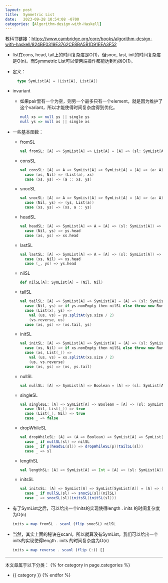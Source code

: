 ```yaml
---
layout: post
title:  Symmetric List
date:   2023-09-28 10:54:08 -0700
categories: [Algorithm-design-with-Haskell]
---
```


教科书链接：<https://www.cambridge.org/core/books/algorithm-design-with-haskell/824BE0319E3762CE8BA5B1D91EEA3F52>

+ list在cons, head, tail上的时间复杂度是O(1)，但snoc, last, init的时间复杂度是O(n)。而Symmetric List可以使两端操作都能达到均摊O(1)。
  
+ 定义：
  ```scala
    type SymList[A] = (List[A], List[A])
  ```

+ invariant
  + 如果pair里有一个为空，则另一个最多只有一个element，就是因为维护了这个variant，所以才能使得时间复杂度得到优化。
    ```haskell
    null xs => null ys || single ys
    null ys => null xs || single xs
    ```

+ 一些基本函数：
  + fromSL
    ```scala
    val fromSL: [A] => SymList[A] => List[A] = [A] => (sl: SymList[A]) => sl._1 ++ sl._2.reverse
    ```
  
  + consSL
    ```scala
    val consSL: [A] => A => SymList[A] => SymList[A] = [A] => (a: A) => sl => sl match 
      case (xs, Nil) => (List(a), xs)
      case (xs, ys) => (a :: xs, ys)
    ```

  + snocSL
    ```scala
    val snocSL: [A] => A => SymList[A] => SymList[A] = [A] => (a: A) => sl => sl match
      case (Nil, ys) => (ys, List(a))
      case (xs, ys) => (xs, a :: ys) 
    ```

  + headSL
    ```scala
    val headSL: [A] => SymList[A] => A = [A] => (sl: SymList[A]) => sl match 
      case (Nil, ys) => ys.head
      case (xs, ys) => xs.head
    ```

  + lastSL
    ```scala
    val lastSL: [A] => SymList[A] => A = [A] => (sl: SymList[A]) => sl match
      case (xs, Nil) => xs.head
      case (_, ys) => ys.head
    ```

  + nilSL
    ```scala
    def nilSL[A]: SymList[A] = (Nil, Nil)
    ```

  + tailSL
    ```scala
    val tailSL: [A] => SymList[A] => SymList[A] = [A] => (sl: SymList[A]) => sl match
      case (Nil, ys) => if ys.nonEmpty then nilSL else throw new RuntimeException
      case (List(x), ys) => 
        val (us, vs) = ys.splitAt(ys.size / 2)
        (vs.reverse, us)
      case (xs, ys) => (xs.tail, ys)
    ```
  
  + initSL
    ```scala
    val initSL: [A] => SymList[A] => SymList[A] = [A] => (sl: SymList[A]) => sl match 
      case (xs, Nil) => if xs.nonEmpty then nilSL else throw new RuntimeException
      case (xs, List(_)) => 
        val (us, vs) = xs.splitAt(xs.size / 2)
        (us, vs.reverse)
      case (xs, ys) => (xs, ys.tail)
    ```

  + nullSL
    ```scala
    val nullSL: [A] => SymList[A] => Boolean = [A] => (sl: SymList[A]) => sl._1.isEmpty && sl._2.isEmpty
    ```

  + singleSL
    ```scala
    val singleSL: [A] => SymList[A] => Boolean = [A] => (sl: SymList[A]) => sl match
      case (Nil, List(_)) => true
      case (List(_), Nil) => true
      case _ => false
    ```

  + dropWhileSL
    ```scala
    val dropWhileSL: [A] => (A => Boolean) => SymList[A] => SymList[A] = [A] => (p: A => Boolean) => sl => sl match 
      case _ if nullSL(sl) => nilSL
      case _ if p(headSL(sl)) => dropWhileSL(p)(tailSL(sl))
      case _ => sl
    ```

  + lengthSL
    ```scala
    val lengthSL: [A] => SymList[A] => Int = [A] => (sl: SymList[A]) => sl._1.size + sl._2.size
    ```

  + initsSL
    ```scala
    val initsSL: [A] => SymList[A] => SymList[SymList[A]] = [A] => (sl: SymList[A]) => sl match
      case _ if nullSL(sl) => snocSL(sl)(nilSL)
      case _ => snocSL(sl)(initsSL(initSL(sl)))
    ```

+ 有了SymList之后，可以给出一个inits的实现使得length . inits 的时间复杂度为O(n)
  ```haskell
  inits = map fromSL . scanl (flip snocSL) nilSL
  ```

+ 当然，其实上面的秘诀在scanl，所以就算没有SymList，我们可以给出一个inits的实现使得length . inits 的时间复杂度为O(n)
  ```haskell
  inits = map reverse . scanl (flip (:)) []
  ```


---
本文章属于以下分类：
{% for category in page.categories %}
- {{ category }}
{% endfor %}